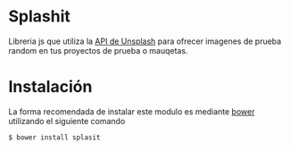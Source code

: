 # Splashit
Libreria js que utiliza la [API de Unsplash](https://source.unsplash.com/) para ofrecer imagenes de prueba random en tus proyectos de prueba o mauqetas.

# Instalación

La forma recomendada de instalar este modulo es mediante [bower](http://bower.io/) utilizando el siguiente comando

    $ bower install splasit


